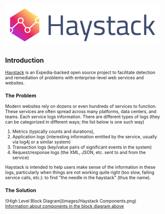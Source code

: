 # ![Haystack](images/logo.png)


## Introduction

[Haystack](https://github.com/ExpediaDotCom/haystack) is an Expedia-backed open source project to facilitate detection
and remediation of problems with enterprise-level web services and websites.

### The Problem
Modern websites rely on dozens or even hundreds of services to function. These services are often spread across many
platforms, data centers, and teams. Each service logs information. There are different types of logs (they can be
categorized in different ways; the list below is one such way)
1. Metrics (typically counts and durations),
2. Application logs (interesting information emitted by the service, usually via log4j or a similar system)
3. Transaction logs (key/value pairs of significant events in the system)
4. Request/response logs (the XML, JSON, etc. sent to and from the service)

Haystack is intended to help users make sense of the information in these logs, particularly when things are not
working quite right (too slow, failing service calls, etc.): to find "the needle in the haystack" (thus the name).

### The Solution
![High Level Block Diagram](images/Haystack Components.png)
[Information about components in the block diagram above](infrastructure/section.md)
